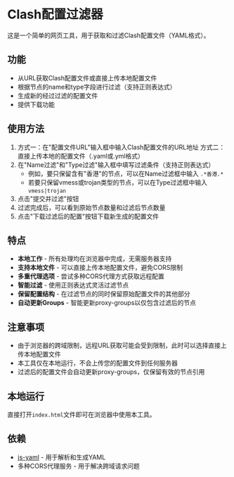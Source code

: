 # Clash配置过滤器

这是一个简单的网页工具，用于获取和过滤Clash配置文件（YAML格式）。

## 功能

- 从URL获取Clash配置文件或直接上传本地配置文件
- 根据节点的name和type字段进行过滤（支持正则表达式）
- 生成新的经过过滤的配置文件
- 提供下载功能

## 使用方法

1. 方式一：在"配置文件URL"输入框中输入Clash配置文件的URL地址
   方式二：直接上传本地的配置文件（.yaml或.yml格式）
2. 在"Name过滤"和"Type过滤"输入框中填写过滤条件（支持正则表达式）
   - 例如，要只保留含有"香港"的节点，可以在Name过滤框中输入 `.*香港.*`
   - 若要只保留vmess或trojan类型的节点，可以在Type过滤框中输入 `vmess|trojan`
3. 点击"提交并过滤"按钮
4. 过滤完成后，可以看到原始节点数量和过滤后节点数量
5. 点击"下载过滤后的配置"按钮下载新生成的配置文件

## 特点

- **本地工作** - 所有处理均在浏览器中完成，无需服务器支持
- **支持本地文件** - 可以直接上传本地配置文件，避免CORS限制
- **多重代理选项** - 尝试多种CORS代理方式获取远程配置
- **智能过滤** - 使用正则表达式灵活过滤节点
- **保留配置结构** - 在过滤节点的同时保留原始配置文件的其他部分
- **自动更新Groups** - 智能更新proxy-groups以仅包含过滤后的节点

## 注意事项

- 由于浏览器的跨域限制，远程URL获取可能会受到限制，此时可以选择直接上传本地配置文件
- 本工具仅在本地运行，不会上传您的配置文件到任何服务器
- 过滤后的配置文件会自动更新proxy-groups，仅保留有效的节点引用

## 本地运行

直接打开`index.html`文件即可在浏览器中使用本工具。

## 依赖

- [js-yaml](https://github.com/nodeca/js-yaml) - 用于解析和生成YAML
- 多种CORS代理服务 - 用于解决跨域请求问题 